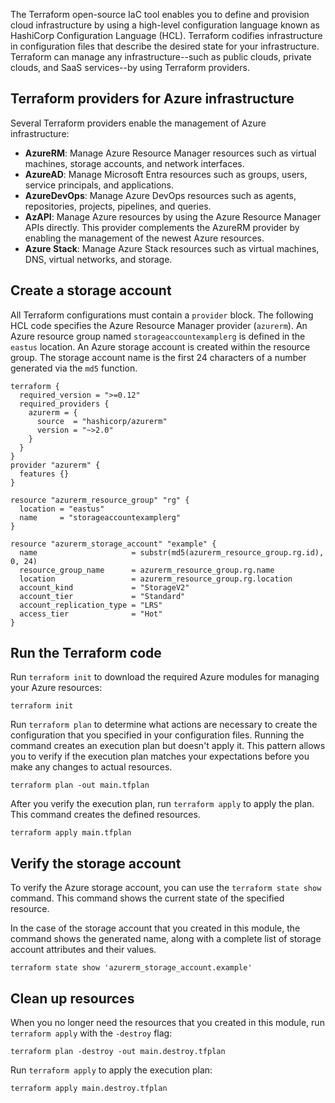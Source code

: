 The Terraform open-source IaC tool enables you
to define and provision cloud infrastructure by using a high-level configuration language known as
HashiCorp Configuration Language (HCL). Terraform codifies infrastructure in configuration files
that describe the desired state for your infrastructure. Terraform can manage any infrastructure--such
as public clouds, private clouds, and SaaS services--by using Terraform providers.

## Terraform providers for Azure infrastructure

Several Terraform providers enable the management of Azure infrastructure:

- **AzureRM**: Manage Azure Resource Manager resources such as virtual machines, storage accounts, and network
  interfaces.
- **AzureAD**: Manage Microsoft Entra resources such as groups, users, service principals, and
  applications.
- **AzureDevOps**: Manage Azure DevOps resources such as agents, repositories, projects, pipelines, and
  queries.
- **AzAPI**: Manage Azure resources by using the Azure Resource Manager APIs directly. This provider
  complements the AzureRM provider by enabling the management of the newest Azure resources.
- **Azure Stack**: Manage Azure Stack resources such as virtual machines, DNS, virtual networks, and storage.

## Create a storage account

All Terraform configurations must contain a `provider` block. The following HCL code specifies the Azure
Resource Manager provider (`azurerm`). An Azure resource group named
`storageaccountexamplerg` is defined in the `eastus` location. An Azure storage account
is created within the resource group. The storage account name is the first 24 characters of a
number generated via the `md5` function.

```hcl
terraform {
  required_version = ">=0.12"
  required_providers {
    azurerm = {
      source  = "hashicorp/azurerm"
      version = "~>2.0"
    }
  }
}
provider "azurerm" {
  features {}
}

resource "azurerm_resource_group" "rg" {
  location = "eastus"
  name     = "storageaccountexamplerg"
}

resource "azurerm_storage_account" "example" {
  name                     = substr(md5(azurerm_resource_group.rg.id), 0, 24)
  resource_group_name      = azurerm_resource_group.rg.name
  location                 = azurerm_resource_group.rg.location
  account_kind             = "StorageV2"
  account_tier             = "Standard"
  account_replication_type = "LRS"
  access_tier              = "Hot"
}
```

## Run the Terraform code

Run `terraform init` to download the required Azure modules for managing your Azure resources:

```console
terraform init
```

Run `terraform plan` to determine what actions are necessary to create the configuration that you specified in your configuration files. Running the command creates an execution plan but doesn't apply it. This pattern
allows you to verify if the execution plan matches your expectations before you make any changes to
actual resources.

```console
terraform plan -out main.tfplan
```

After you verify the execution plan, run `terraform apply` to apply the plan. This command creates the
defined resources.

```console
terraform apply main.tfplan
```

## Verify the storage account

To verify the Azure storage account, you can use the `terraform state show` command. This command
shows the current state of the specified resource.

In the case of the storage account that you created in this module, the command shows the generated name, along with a complete list of storage account attributes and their values.

```console
terraform state show 'azurerm_storage_account.example'
```

## Clean up resources

When you no longer need the resources that you created in this module, run `terraform apply` with the
`-destroy` flag:

```console
terraform plan -destroy -out main.destroy.tfplan
```

Run `terraform apply` to apply the execution plan:

```console
terraform apply main.destroy.tfplan
```
